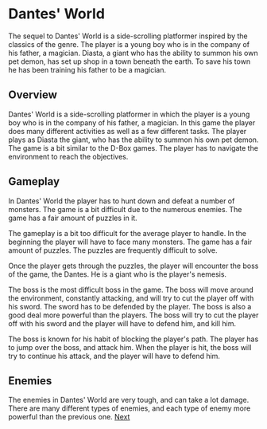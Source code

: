 # Dantes' World

The sequel to Dantes' World is a side-scrolling platformer inspired by the classics of the genre. The player is a young boy who is in the company of his father, a magician. Diasta, a giant who has the ability to summon his own pet demon, has set up shop in a town beneath the earth. To save his town he has been training his father to be a magician.

## Overview

Dantes' World is a side-scrolling platformer in which the player is a young boy who is in the company of his father, a magician. In this game the player does many different activities as well as a few different tasks. The player plays as Diasta the giant, who has the ability to summon his own pet demon. The game is a bit similar to the D-Box games. The player has to navigate the environment to reach the objectives.

## Gameplay

In Dantes' World the player has to hunt down and defeat a number of monsters. The game is a bit difficult due to the numerous enemies. The game has a fair amount of puzzles in it.

The gameplay is a bit too difficult for the average player to handle. In the beginning the player will have to face many monsters. The game has a fair amount of puzzles. The puzzles are frequently difficult to solve.

Once the player gets through the puzzles, the player will encounter the boss of the game, the Dantes. He is a giant who is the player's nemesis.

The boss is the most difficult boss in the game. The boss will move around the environment, constantly attacking, and will try to cut the player off with his sword. The sword has to be defended by the player. The boss is also a good deal more powerful than the players. The boss will try to cut the player off with his sword and the player will have to defend him, and kill him.

The boss is known for his habit of blocking the player's path. The player has to jump over the boss, and attack him. When the player is hit, the boss will try to continue his attack, and the player will have to defend him.

## Enemies

The enemies in Dantes' World are very tough, and can take a lot damage. There are many different types of enemies, and each type of enemy more powerful than the previous one.
[Next](281.md)